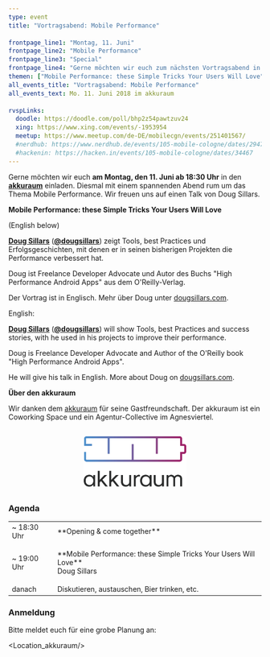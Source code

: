```yaml
---
type: event
title: "Vortragsabend: Mobile Performance"

frontpage_line1: "Montag, 11. Juni"
frontpage_line2: "Mobile Performance"
frontpage_line3: "Special"
frontpage_line4: "Gerne möchten wir euch zum nächsten Vortragsabend in die Räumlichkeiten vom <strong>akkuraum</strong> einladen. Diesmal mit einem spannenden Talk von <strong>Doug Sillars</strong> rund um das Thema <strong>Mobile Performance</strong> - these Simple Tricks Your Users Will Love."
themen: ["Mobile Performance: these Simple Tricks Your Users Will Love"]
all_events_title: "Vortragsabend: Mobile Performance"
all_events_text: Mo. 11. Juni 2018 im akkuraum

rvspLinks:
  doodle: https://doodle.com/poll/bhp2z54pawtzuv24
  xing: https://www.xing.com/events/-1953954
  meetup: https://www.meetup.com/de-DE/mobilecgn/events/251401567/
  #nerdhub: https://www.nerdhub.de/events/105-mobile-cologne/dates/29471
  #hackenin: https://hacken.in/events/105-mobile-cologne/dates/34467
---
```


Gerne möchten wir euch
**am Montag, den 11. Juni ab 18:30 Uhr** in den
<a href="https://www.akkuraum.com/">**akkuraum**</a> einladen.
Diesmal mit einem spannenden Abend rum um das Thema Mobile Performance.
Wir freuen uns auf einen Talk von Doug Sillars.

**Mobile Performance: these Simple Tricks Your Users Will Love**

(English below)

**<a href="https://dougsillars.com/" target="_blank">Doug Sillars</a>**
(**<a href="https://twitter.com/dougsillars" target="_blank">@dougsillars</a>**)
zeigt Tools, best Practices und Erfolgsgeschichten,
mit denen er in seinen bisherigen Projekten die Performance verbessert hat.

Doug ist Freelance Developer Advocate und Autor des Buchs
"High Performance Android Apps" aus dem O'Reilly-Verlag. 

Der Vortrag ist in Englisch.
Mehr über Doug unter <a href="https://dougsillars.com/" target="_blank">dougsillars.com</a>.

English:

**<a href="https://dougsillars.com/" target="_blank">Doug Sillars</a>**
(**<a href="https://twitter.com/dougsillars" target="_blank">@dougsillars</a>**)
will show Tools, best Practices and success stories,
with he used in his projects to improve their performance.

Doug is Freelance Developer Advocate and Author of the O'Reilly book
"High Performance Android Apps".

He will give his talk in English.
More about Doug on <a href="https://dougsillars.com/" target="_blank">dougsillars.com</a>.

**Über den akkuraum**

Wir danken dem <a href="https://www.akkuraum.com/">akkuraum</a>
für seine Gastfreundschaft.
Der akkuraum ist ein Coworking Space und ein Agentur-Collective im Agnesviertel.

<p style="text-align: center; margin-top: 30px; margin-bottom: 30px;">
    <a href="https://www.akkuraum.com/"><img src="/static/images/akkuraum.png" alt="akkuraum" width="204" height="100" /></a>
</p>

### Agenda

<table>
  <tr>
    <td>~ 18:30 Uhr</td>
    <td>**Opening &amp; come together**</td>
  </tr>
  <tr>
    <td>~ 19:00 Uhr</td>
    <td>
      <p>
        **Mobile Performance: these Simple Tricks Your Users Will Love**<br/>
        Doug Sillars
      </p>
    </td>
  </tr>
  <tr>
    <td>danach</td>
    <td>Diskutieren, austauschen, Bier trinken, etc.</td>
  </tr>
</table>

### Anmeldung

Bitte meldet euch für eine grobe Planung an:&nbsp;
<RegisterLinks />

<Location_akkuraum/>
